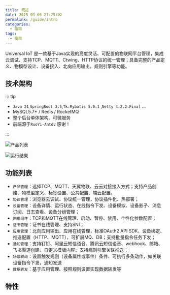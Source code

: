 ```yaml
---
title: 概述
date: 2025-03-05 21:25:02
permalink: /guide/intro
categories:
  - 指南
tags:
  - 指南
---
```


Universal IoT 是一款基于Java实现的高度灵活、可配置的物联网平台管理，集成云调试、支持TCP、MQTT、Ctwing、HTTP协议的统一管理；具备完整的产品定义、物模型设计、设备接入、北向应用输出，规则引擎等功能。

## 技术架构

::: tip

- `Java 21` `SpringBoot 3.5`,`Tk.Mybatis 5.0.1` ,`Netty 4.2.2.Final` ...
- MySQL5.7+ / Redis / RocketMQ
- 整个后台单体架构、可微服务
- 前端源于`RuoYi-Antdv` 感谢！

<!--
```

│───cn-universal
├── cn-universal-admin
├── cn-universal-framework
│   ├── cn-universal-common
│   ├── cn-universal-config
│   ├── cn-universal-core
│   └── cn-universal-exception
├── cn-universal-infrastructure
│   ├── cn-universal-cache
│   ├── cn-universal-database
│   ├── cn-universal-message
│   ├── cn-universal-security
│   └── cn-universal-storage
├── cn-universal-manager
│   ├── authentication-manager
│   ├── device-manager
│   ├── notice-manager
│   ├── oss-manager
│   └── rocketmq
├── cn-universal-persistence
├── cn-universal-plugins
│   ├── cn-universal-plugins-extend-jdbc
│   ├── cn-universal-plugins-extend-kafka
│   ├── cn-universal-plugins-message-format
│   ├── cn-universal-plugins-web-debug
│   └── protocol-debugger-web-plugins
├── cn-universal-protocol
│   ├── cn-universal-protocol-ctwing
│   ├── cn-universal-protocol-http
│   ├── cn-universal-protocol-imoulife
│   ├── cn-universal-protocol-mqtt
│   ├── cn-universal-protocol-onenet
│   └── cn-universal-protocol-tcp
├── cn-universal-quartz
├── cn-universal-rule
├── cn-universal-web
├── pom.xml

``` -->

:::

![产品列表](/iot/product/list.png "产品列表")

![运行结果](/iot/product/protocol/run.png "运行结果")

## 功能列表

- `产品管理`：选择TCP、MQTT、天翼物联、云云对接接入方式；支持产品创建、物模型定义、标签设置、公共配置、端云配置。
- `协议管理`：浏览器云调试、协议统一管理，协议插件化、热部署；
- `设备管理`：设备详情、运行状态、在线指令下发、设备模拟、设备影子、消息订阅、日志查看、设备分组管理；
- `网络组件`：TCP和MQTT在线管理、启动、暂停、禁用、个性化参数配置；
- `证书管理`：证书在线管理、支持SNI；
- `应用管理`：北向应用输出、应用在线管理，标准OAuth2 API SDK、设备绑定、推送配置（HTTP、MQTT），可扩展MQ、DB；支持批量指令任务下发；
- `通知管理`：支持钉钉、阿里云短信语音、腾讯云短信语音、webhook、邮箱、飞书渠道创建，自定义模版内容，支持规则引擎关联推送；
- `场景联动`：设置触发规则（设备属性或事件）条件、可执行多条动作，如关联设备指令下发，通知发送
- `数据转发`：基于应用管理、按照规则设置实现数据转发等

## 特性
